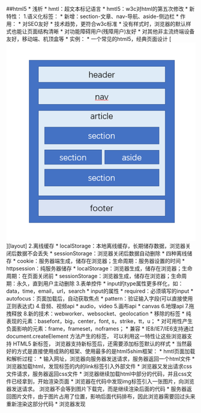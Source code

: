 	

##html5
	* 浅析
		* hmtl：超文本标记语言
		* hmtl5：w3c对html的第五次修改
	* 新特性：
		1.语义化标签：
			* 新增：section-文章、nav-导航、aside-侧边栏
			* 作用：
				* 对SEO友好
				* 技术趋势，更符合w3c标准
				* 没有样式时，浏览器的默认样式也能让页面结构清晰
				* 对功能障碍用户(残障用户)友好
				* 对其他非主流终端设备友好，移动端、机顶盒等
			* 实例：
				* 一个常见的html5，经典页面设计
				[![](/images/layout.png "html5经典页面设计")][layout]
		2.离线缓存
			* localStorage：本地离线缓存，长期储存数据，浏览器关闭后数据不会丢失
			* sessionStorage：浏览器关闭后数据自动删除
				* 四种离线储存
					* cookie：服务器端生成，储存在浏览器；生命周期：服务器设置的时间
					* httpsession：纯服务器储存
					* localStorage：浏览器生成，储存在浏览器；生命周期：在页面关闭前
					* sessionStorage：浏览器生成，储存在浏览器；生命周期：永久，直到用户主动删除
		3.表单控件
			* input的type属性更多样化，如：data，time，email，url，search
			* input的属性
				* required：必须填写的input
				* autofocus：页面加载后，自动获取焦点
				* pattern：验证输入字段(可以直接使用正则表达式)
		4.音频、视频api
			* audio，video
		5.画布api
			* canvas
		6.地理api
		7.拖拽释放
		8.新的技术：webworker、websocket、geolocation
	* 移除的标签
		* 纯表现的元素：basefont，big，center，font, s，strike，tt，u；
		* 对可用性产生负面影响的元素：frame，frameset，noframes；
	* 兼容
		* IE8/IE7/IE6支持通过 document.createElement 方法产生的标签，
			可以利用这一特性让这些浏览器支持 HTML5 新标签，
			浏览器支持新标签后，还需要添加标签默认的样式
		* 当然最好的方式是直接使用成熟的框架、使用最多的是html5shim框架：
			<!--[if lt IE 9]>
				<script> src="http://html5shim.googlecode.com/svn/trunk/html5.js"</script>
			<![endif]-->
	* hmtl页面加载和解析过程：
		* 输入网址，浏览器向服务器发送请求，服务器返回一个html文件
		* 浏览器加载html，发现<head>标签的内的link标签引入外部文件
		* 浏览器又发出请求css文件请求，服务器返回css文件
		* 浏览器继续加载html中<body>部分的代码，并且css文件已经拿到，开始渲染页面
		* 浏览器在代码中发现img标签引入一张图片，向浏览器发送请求。
			浏览器不会等到图片下载完，而是继续渲染后面的代码
		* 服务器返回图片文件，由于图片占用了位置，影响后面代码排布，因此浏览器需要回过头来重新渲染这部分代码
		* 浏览器发现<script>标签，运行javascript代码
		* 执行js代码过程中，它命令浏览器隐藏某个div，浏览器必须重新渲染这部分代码
		* 最后运行到</html>，页面第一次加载全部完成
			用户交互等行为，将重新渲染页面
	

	